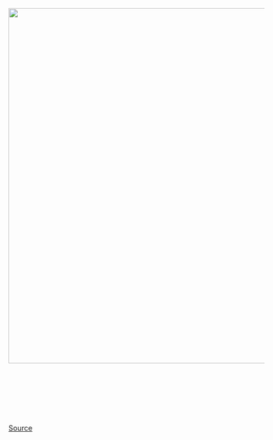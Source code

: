 <img src='https://cdn.vox-cdn.com/thumbor/-qMqRMjMyax9V86ymQpU5OLx61o=/0x0:2040x1360/1200x800/filters:focal(857x517:1183x843)/cdn.vox-cdn.com/uploads/chorus_image/image/66707538/acastro_200319_1777_amazonCorona_0001.0.jpg' width='700px' /><br/>
<br/><br/><br/><br/><br/><br/><br/>
<a href='https://www.theverge.com/2020/4/25/21235964/amazon-restricted-france-coronavirus'> Source <a/>